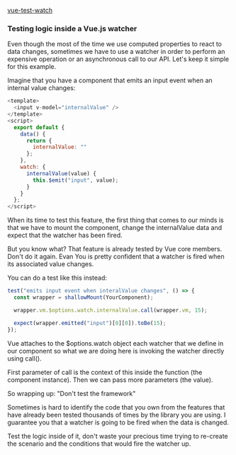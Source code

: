 <!--
 * @Author: wangyunbo
 * @Date: 2021-07-07 13:09:42
 * @LastEditors: wangyunbo
 * @LastEditTime: 2021-07-07 13:12:33
 * @Description: file content
 * @FilePath: \dayByday\vue-jest\watch.spec.md
-->
[vue-test-watch](https://vuedose.tips/testing-logic-inside-a-vue-js-watcher/)
### Testing logic inside a Vue.js watcher

Even though the most of the time we use computed properties to react to data changes, sometimes we have to use a watcher in order to perform an expensive operation or an asynchronous call to our API. Let's keep it simple for this example.

Imagine that you have a component that emits an input event when an internal value changes:
```js
<template>
  <input v-model="internalValue" />
</template>
<script>
  export default {
    data() {
      return {
        internalValue: ""
      };
    },
    watch: {
      internalValue(value) {
        this.$emit("input", value);
      }
    }
  };
</script>
```

When its time to test this feature, the first thing that comes to our minds is that we have to mount the component, change the internalValue data and expect that the watcher has been fired.

But you know what? That feature is already tested by Vue core members. Don't do it again. Evan You is pretty confident that a watcher is fired when its associated value changes.

You can do a test like this instead:

```js
test("emits input event when interalValue changes", () => {
  const wrapper = shallowMount(YourComponent);

  wrapper.vm.$options.watch.internalValue.call(wrapper.vm, 15);

  expect(wrapper.emitted("input")[0][0]).toBe(15);
});
```

Vue attaches to the $options.watch object each watcher that we define in our component so what we are doing here is invoking the watcher directly using call().

First parameter of call is the context of this inside the function (the component instance). Then we can pass more parameters (the value).

So wrapping up: "Don't test the framework"

Sometimes is hard to identify the code that you own from the features that have already been tested thousands of times by the library you are using. I guarantee you that a watcher is going to be fired when the data is changed.

Test the logic inside of it, don't waste your precious time trying to re-create the scenario and the conditions that would fire the watcher up.